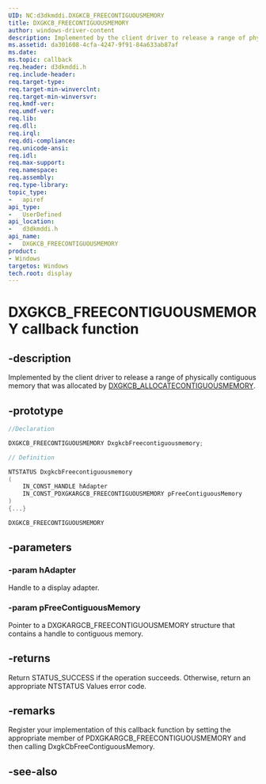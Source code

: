 ```yaml
---
UID: NC:d3dkmddi.DXGKCB_FREECONTIGUOUSMEMORY
title: DXGKCB_FREECONTIGUOUSMEMORY
author: windows-driver-content
description: Implemented by the client driver to release a range of physically contiguous memory that was allocated by DXGKCB_ALLOCATECONTIGUOUSMEMORY.
ms.assetid: da301608-4cfa-4247-9f91-84a633ab87af
ms.date:
ms.topic: callback
req.header: d3dkmddi.h
req.include-header:
req.target-type:
req.target-min-winverclnt:
req.target-min-winversvr:
req.kmdf-ver:
req.umdf-ver:
req.lib:
req.dll:
req.irql:
req.ddi-compliance:
req.unicode-ansi:
req.idl:
req.max-support:
req.namespace:
req.assembly:
req.type-library:
topic_type:
-	apiref
api_type:
-	UserDefined
api_location:
-	d3dkmddi.h
api_name:
-	DXGKCB_FREECONTIGUOUSMEMORY
product: 
- Windows
targetos: Windows
tech.root: display
---
```


# DXGKCB_FREECONTIGUOUSMEMORY callback function

## -description

Implemented by the client driver to release a range of physically contiguous memory that was allocated by [DXGKCB_ALLOCATECONTIGUOUSMEMORY](nc-d3dkmddi-dxgkcb_allocatecontiguousmemory.md).

## -prototype

```cpp
//Declaration

DXGKCB_FREECONTIGUOUSMEMORY DxgkcbFreecontiguousmemory;

// Definition

NTSTATUS DxgkcbFreecontiguousmemory
(
	IN_CONST_HANDLE hAdapter
	IN_CONST_PDXGKARGCB_FREECONTIGUOUSMEMORY pFreeContiguousMemory
)
{...}

DXGKCB_FREECONTIGUOUSMEMORY


```

## -parameters

### -param hAdapter

Handle to a display adapter.

### -param pFreeContiguousMemory

Pointer to a DXGKARGCB_FREECONTIGUOUSMEMORY structure that contains a handle to contiguous memory.

## -returns

Return STATUS_SUCCESS if the operation succeeds. Otherwise, return an appropriate NTSTATUS Values error code.

## -remarks

Register your implementation of this callback function by setting the appropriate member of PDXGKARGCB_FREECONTIGUOUSMEMORY and then calling DxgkCbFreeContiguousMemory.


## -see-also
